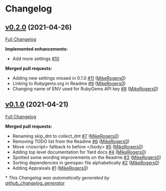 # Changelog

## [v0.2.0](https://github.com/simpleanalytics/rubyonrails-plugin/tree/v0.2.0) (2021-04-26)

[Full Changelog](https://github.com/simpleanalytics/rubyonrails-plugin/compare/v0.1.0...v0.2.0)

**Implemented enhancements:**

- Add more settings [\#10](https://github.com/simpleanalytics/rubyonrails-plugin/issues/10)

**Merged pull requests:**

- Adding new settings missed in 0.1.0 [\#11](https://github.com/simpleanalytics/rubyonrails-plugin/pull/11) ([MikeRogers0](https://github.com/MikeRogers0))
- Linking to Rubygems.org in Readme [\#9](https://github.com/simpleanalytics/rubyonrails-plugin/pull/9) ([MikeRogers0](https://github.com/MikeRogers0))
- Changing name of ENV used for RubyGems API key [\#8](https://github.com/simpleanalytics/rubyonrails-plugin/pull/8) ([MikeRogers0](https://github.com/MikeRogers0))

## [v0.1.0](https://github.com/simpleanalytics/rubyonrails-plugin/tree/v0.1.0) (2021-04-21)

[Full Changelog](https://github.com/simpleanalytics/rubyonrails-plugin/compare/882f86b792e451024157ceddcea9b093b1d77093...v0.1.0)

**Merged pull requests:**

- Renaming skip\_dnt to collect\_dnt [\#7](https://github.com/simpleanalytics/rubyonrails-plugin/pull/7) ([MikeRogers0](https://github.com/MikeRogers0))
- Removing TODO list from the Readme [\#6](https://github.com/simpleanalytics/rubyonrails-plugin/pull/6) ([MikeRogers0](https://github.com/MikeRogers0))
- Move \<noscript\> fallback to before \</body\> [\#5](https://github.com/simpleanalytics/rubyonrails-plugin/pull/5) ([MikeRogers0](https://github.com/MikeRogers0))
- Adding top level documentation for Yard docs [\#4](https://github.com/simpleanalytics/rubyonrails-plugin/pull/4) ([MikeRogers0](https://github.com/MikeRogers0))
- Spotted some wording improvements on the Readme [\#3](https://github.com/simpleanalytics/rubyonrails-plugin/pull/3) ([MikeRogers0](https://github.com/MikeRogers0))
- Sorting dependencies in gemspec file alphabetically [\#2](https://github.com/simpleanalytics/rubyonrails-plugin/pull/2) ([MikeRogers0](https://github.com/MikeRogers0))
- Adding Appraisals [\#1](https://github.com/simpleanalytics/rubyonrails-plugin/pull/1) ([MikeRogers0](https://github.com/MikeRogers0))



\* *This Changelog was automatically generated by [github_changelog_generator](https://github.com/github-changelog-generator/github-changelog-generator)*
